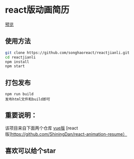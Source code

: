 # react版动画简历

> 

[预览](http://songhao888.cn/)

## 使用方法

``` bash
git clone https://github.com/songhaoreact/reactjianli.git
cd reactjianli
npm install
npm start
```

## 打包发布
```
npm run build
发布html文件和build即可
```

## 重要说明：
 该项目来自下面两个仓库
 [vue版](https://zhuanlan.zhihu.com/p/25202080?refer=study-fe)
 [react版]https://github.com/ShiningDan/react-animation-resume）

 ## 喜欢可以给个star
